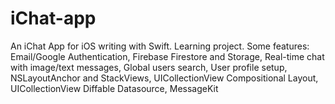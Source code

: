 # iChat-app
An iChat App for iOS writing with Swift. Learning project. Some features: Email/Google Authentication, 
  Firebase Firestore and Storage, 
  Real-time chat with image/text messages, 
  Global users search,
  User profile setup,
  NSLayoutAnchor and StackViews,
  UICollectionView Compositional Layout,
  UICollectionView Diffable Datasource,
  MessageKit
